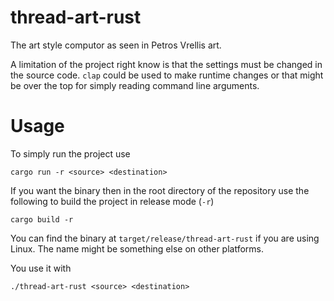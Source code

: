 # thread-art-rust
The art style computor as seen in Petros Vrellis art.

A limitation of the project right know is that the settings must be changed in the source code. `clap` could be used to make runtime changes or that might be over the top for simply reading command line arguments. 

# Usage
To simply run the project use
```
cargo run -r <source> <destination>
```
If you want the binary then in the root directory of the repository use the following to build the project in release mode (`-r`)
```
cargo build -r
```
You can find the binary at `target/release/thread-art-rust` if you are using Linux. The name might be something else on other platforms.

You use it with
```
./thread-art-rust <source> <destination>
```
